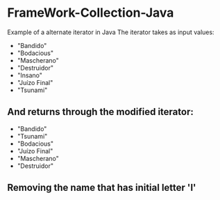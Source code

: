 # FrameWork-Collection-Java
Example of a alternate iterator in Java
The iterator takes as input values:
*  "Bandido"
*  "Bodacious"
*  "Mascherano"
*  "Destruidor"
*  "Insano"
*  "Juízo Final"
*  "Tsunami"
## And returns through the modified iterator:
*  "Bandido"
*  "Tsunami"
*  "Bodacious"
*  "Juízo Final"
*  "Mascherano"
*  "Destruidor"
## Removing the name that has initial letter 'I'
